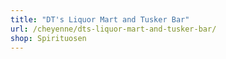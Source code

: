 ```yaml
---
title: "DT's Liquor Mart and Tusker Bar"
url: /cheyenne/dts-liquor-mart-and-tusker-bar/
shop: Spirituosen
---
```

